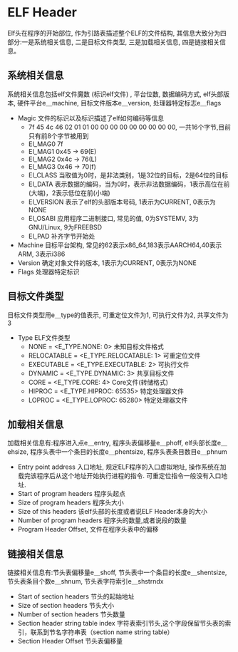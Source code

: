# ELF Header

Elf头在程序的开始部位, 作为引路表描述整个ELF的文件结构, 其信息大致分为四部分:一是系统相关信息, 二是目标文件类型, 三是加载相关信息, 四是链接相关信息。

## 系统相关信息

系统相关信息包括elf文件魔数 (标识elf文件) , 平台位数, 数据编码方式, elf头部版本, 硬件平台e＿machine, 目标文件版本e＿version, 处理器特定标志e＿flags

- Magic 文件的标识以及标识描述了elf如何编码等信息
  - 7f 45 4c 46 02 01 01 00 00 00 00 00 00 00 00 00, 一共16个字节,目前只有前8个字节被用到
  - EI_MAG0 7f
  - EI_MAG1 0x45 -> 69(E)
  - EI_MAG2 0x4c -> 76(L)
  - EI_MAG3 0x46 -> 70(f)
  - EI_CLASS 当取值为0时，是非法类别，1是32位的目标，2是64位的目标
  - EI_DATA 表示数据的编码，当为0时，表示非法数据编码，1表示高位在前(大端)，2表示低位在前(小端)
  - EI_VERSION 表示了elf的头部版本号码, 1表示为CURRENT, 0表示为NONE
  - EI_OSABI 应用程序二进制接口, 常见的值, 0为SYSTEMV, 3为GNU/Linux, 9为FREEBSD
  - EI_PAD 补齐字节开始处
- Machine 目标平台架构, 常见的62表示x86_64,183表示AARCH64,40表示ARM, 3表示i386
- Version 确定对象文件的版本, 1表示为CURRENT, 0表示为NONE
- Flags 处理器特定标识

## 目标文件类型

目标文件类型用e＿type的值表示, 可重定位文件为1, 可执行文件为2, 共享文件为3

- Type ELF文件类型
  - NONE = <E_TYPE.NONE: 0> 未知目标文件格式
  - RELOCATABLE = <E_TYPE.RELOCATABLE: 1> 可重定位文件
  - EXECUTABLE = <E_TYPE.EXECUTABLE: 2> 可执行文件
  - DYNAMIC = <E_TYPE.DYNAMIC: 3> 共享目标文件
  - CORE = <E_TYPE.CORE: 4> Core文件(转储格式)
  - HIPROC = <E_TYPE.HIPROC: 65535> 特定处理器文件
  - LOPROC = <E_TYPE.LOPROC: 65280> 特定处理器文件

## 加载相关信息

加载相关信息有:程序进入点e＿entry, 程序头表偏移量e＿phoff, elf头部长度e＿ehsize, 程序头表中一个条目的长度e＿phentsize, 程序头表条目数目e＿phnum

- Entry point address 入口地址, 规定ELF程序的入口虚拟地址, 操作系统在加载完该程序后从这个地址开始执行进程的指令. 可重定位指令一般没有入口地址.
- Start of program headers 程序头起点
- Size of program headers 程序头大小
- Size of this headers 该elf头部的长度或者说ELF Header本身的大小
- Number of program headers 程序头的数量,或者说段的数量
- Program Header Offset, 文件在程序头表中的偏移

## 链接相关信息

链接相关信息有:节头表偏移量e＿shoff, 节头表中一个条目的长度e＿shentsize, 节头表条目个数e＿shnum, 节头表字符索引e＿shstrndx

- Start of section headers 节头的起始地址
- Size of section headers 节头大小
- Number of section headers 节头数量
- Section header string table index 字符表索引节头,这个字段保留节头表的索引，联系到节名字符串表（section name string table）
- Section Header Offset 节头表偏移量
